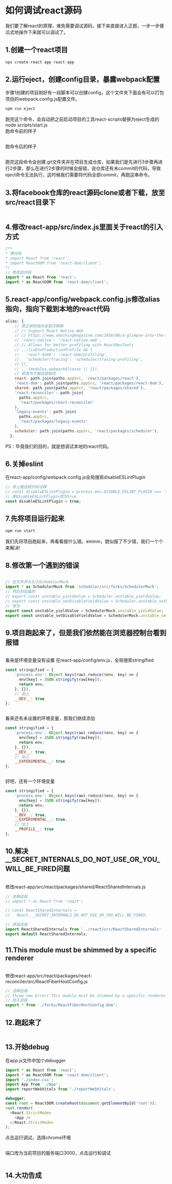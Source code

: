 # 如何调试react源码

我们要了解react的原理，难免需要调试源码，接下来直接进入正题，一步一步傻瓜式地操作下来就可以调试了。
## 1.创建一个react项目

```js
npx create-react-app react-app
```
## 2.运行eject，创建config目录，暴露webpack配置
步骤1创建的项目刚好有一段脚本可以创建config，这个文件夹下面会有可以打包项目的webpack.config.js配置文件。

```js
npm run eject
```
跑完这个命令，会自动把之前启动项目的工具react-scripts替换为eject生成的node scripts/start.js   
跑命令前的样子

<img :src="$withBase('/front-frame/react/debug-react/1.png')">

跑命令后的样子

<img :src="$withBase('/front-frame/react/debug-react/2.png')">

跑完这段命令会创建.git文件夹并在项目生成仓库，如果我们是先进行3步骤再进行2步骤，那么在进行2步骤的时候会报错，说仓库还有未commit的代码，导致eject命令无法执行，这时候我们需要将代码全部commit，再跑这串命令。
## 3.将facebook仓库的react源码clone或者下载，放至src/react目录下

<img :src="$withBase('/front-frame/react/debug-react/3.png')">

## 4.修改react-app/src/index.js里面关于react的引入方式

```js
/**
* 原代码
* import React from 'react';
* import ReactDOM from 'react-dom/client';
*/
// 修改后代码
import * as React from 'react';
import * as ReactDOM from 'react-dom/client';
```
## 5.react-app/config/webpack.config.js修改alias指向，指向下载到本地的react代码

```js
alias: {
    // 把之前的指向全部注释掉
    // // Support React Native Web
    // // https://www.smashingmagazine.com/2016/08/a-glimpse-into-the-future-with-react-native-for-web/
    // 'react-native': 'react-native-web',
    // // Allows for better profiling with ReactDevTools
    // ...(isEnvProductionProfile && {
    //   'react-dom$': 'react-dom/profiling',
    //   'scheduler/tracing': 'scheduler/tracing-profiling',
    // }),
    // ...(modules.webpackAliases || {}),
    // 修改为下面这段指向
    react: path.join(paths.appSrc, 'react/packages/react'),
    'react-dom': path.join(paths.appSrc, 'react/packages/react-dom'),
    shared: path.join(paths.appSrc, 'react/packages/shared'),
    'react-reconciler': path.join(
      paths.appSrc,
      'react/packages/react-reconciler'
    ),
    'legacy-events': path.join(
      paths.appSrc,
      'react/packages/legacy-events'
    ),
    scheduler: path.join(paths.appSrc, 'react/packages/scheduler'),
  },
```
PS：毕竟我们的目的，就是想调试本地的react代码。
## 6.关掉eslint
在react-app/config/webpack.config.js全局搜索disableESLintPlugin
```js
// 将上面这段代码注释
// const disableESLintPlugin = process.env.DISABLE_ESLINT_PLUGIN === 'true';
// 把disableESLintPlugin改为true
const disableESLintPlugin = true;
```
## 7.先将项目运行起来

```js
npm run start
```
我们先将项目跑起来，再看看报什么错。emmm，貌似报了不少错，我们一个个来解决!
## 8.修改第一个遇到的错误

<img :src="$withBase('/front-frame/react/debug-react/4.png')">


```js
// 在文件开头引入SchedulerMock
import * as SchedulerMock from 'scheduler/src/forks/SchedulerMock';
// 然后将后面的
// export const unstable_yieldValue = Scheduler.unstable_yieldValue;
// export const unstable_setDisableYieldValue = Scheduler.unstable_setDisableYieldValue;
// 改为
export const unstable_yieldValue = SchedulerMock.unstable_yieldValue;
export const unstable_setDisableYieldValue = SchedulerMock.unstable_setDisableYieldValue;
```
## 9.项目跑起来了，但是我们依然能在浏览器控制台看到报错

<img :src="$withBase('/front-frame/react/debug-react/5.png')">

看来是环境变量没有设置
在react-app/config/env.js，全局搜索stringified

```js
const stringified = {
    'process.env': Object.keys(raw).reduce((env, key) => {
      env[key] = JSON.stringify(raw[key]);
      return env;
    }, {}),
    // 加上
    __DEV__: true
};
```

<img :src="$withBase('/front-frame/react/debug-react/6.png')">

看来还有未设置的环境变量，那我们继续添加

```js
const stringified = {
    'process.env': Object.keys(raw).reduce((env, key) => {
      env[key] = JSON.stringify(raw[key]);
      return env;
    }, {}),
    __DEV__: true,
    // 加上
    __EXPERIMENTAL__: true
};
```

<img :src="$withBase('/front-frame/react/debug-react/7.png')">

好吧，还有一个环境变量
```js
const stringified = {
    'process.env': Object.keys(raw).reduce((env, key) => {
      env[key] = JSON.stringify(raw[key]);
      return env;
    }, {}),
    __DEV__: true,
    __EXPERIMENTAL__: true,
    // 加上
    __PROFILE__: true
};
```
## 10.解决__SECRET_INTERNALS_DO_NOT_USE_OR_YOU_WILL_BE_FIRED问题

<img :src="$withBase('/front-frame/react/debug-react/8.png')">

修改react-app/src/react/packages/shared/ReactSharedInternals.js

```js
// 注释这段
// import * as React from 'react';

// const ReactSharedInternals =
//   React.__SECRET_INTERNALS_DO_NOT_USE_OR_YOU_WILL_BE_FIRED;

// 添加这段
import ReactSharedInternals from '../react/src/ReactSharedInternals'
export default ReactSharedInternals;
```
## 11.This module must be shimmed by a specific renderer

<img :src="$withBase('/front-frame/react/debug-react/9.png')">

修改react-app/src/react/packages/react-reconciler/src/ReactFiberHostConfig.js

```js
// 注释这段
// throw new Error('This module must be shimmed by a specific renderer.');
// 加入这段
export * from './forks/ReactFiberHostConfig.dom';
```
## 12.跑起来了

<img :src="$withBase('/front-frame/react/debug-react/10.png')">

## 13.开始debug
在app.js文件中加个debugger
```js
import * as React from 'react';
import * as ReactDOM from 'react-dom/client';
import './index.css';
import App from './App';
import reportWebVitals from './reportWebVitals';

debugger;
const root = ReactDOM.createRoot(document.getElementById('root'));
root.render(
  <React.StrictMode>
    <App />
  </React.StrictMode>
);
```
点击运行调试，选择chrome环境

<img :src="$withBase('/front-frame/react/debug-react/11.png')">

端口改为当前项目的服务端口3000，点击运行和调试

<img :src="$withBase('/front-frame/react/debug-react/12.png')">

## 14.大功告成

<img :src="$withBase('/front-frame/react/debug-react/13.png')">

